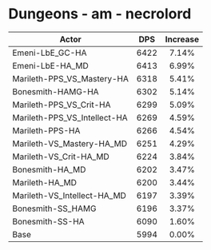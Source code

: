 # Dungeons - am - necrolord
| Actor | DPS | Increase |
|---|:---:|:---:|
|Emeni-LbE_GC-HA|6422|7.14%|
|Emeni-LbE-HA_MD|6413|6.99%|
|Marileth-PPS_VS_Mastery-HA|6318|5.41%|
|Bonesmith-HAMG-HA|6302|5.14%|
|Marileth-PPS_VS_Crit-HA|6299|5.09%|
|Marileth-PPS_VS_Intellect-HA|6269|4.59%|
|Marileth-PPS-HA|6266|4.54%|
|Marileth-VS_Mastery-HA_MD|6251|4.29%|
|Marileth-VS_Crit-HA_MD|6224|3.84%|
|Bonesmith-HA_MD|6202|3.47%|
|Marileth-HA_MD|6200|3.44%|
|Marileth-VS_Intellect-HA_MD|6197|3.39%|
|Bonesmith-SS_HAMG|6196|3.37%|
|Bonesmith-SS-HA|6090|1.60%|
|Base|5994|0.00%|
